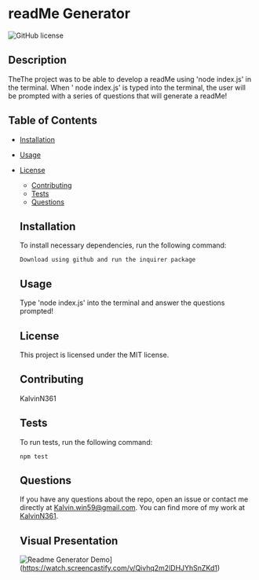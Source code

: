 # readMe Generator
  ![GitHub license](https://img.shields.io/badge/license-MIT-blue.svg)
  ## Description
  TheThe project was to be able to develop a readMe using 'node index.js' in the terminal. When ' node index.js' is typed into the terminal, the user will be prompted with a series of questions that will generate a readMe!
  ## Table of Contents 
  * [Installation](#installation)
  * [Usage](#usage)
  
* [License](#license)

  * [Contributing](#contributing)
  * [Tests](#tests)
  * [Questions](#questions)
  ## Installation
  To install necessary dependencies, run the following command:
  ```
  Download using github and run the inquirer package
  ```
  ## Usage
  Type 'node index.js' into the terminal and answer the questions prompted!
  ## License
    This project is licensed under the MIT license.
    
  ## Contributing
  KalvinN361
  ## Tests
  To run tests, run the following command:
  ```
  npm test
  ```
  ## Questions
  If you have any questions about the repo, open an issue or contact me directly at Kalvin.win59@gmail.com. You can find more of my work at [KalvinN361](https://github.com/KalvinN361/).
  
  ## Visual Presentation
  ![Readme Generator Demo](https://watch.screencastify.com/v/Qivhq2m2lDHJYhSnZKd1)](https://watch.screencastify.com/v/Qivhq2m2lDHJYhSnZKd1)
  

